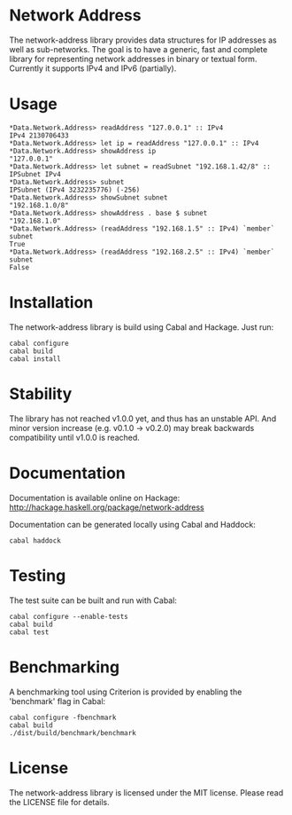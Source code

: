 Network Address
===============

The network-address library provides data structures for IP addresses as
well as sub-networks. The goal is to have a generic, fast and complete
library for representing network addresses in binary or textual form.
Currently it supports IPv4 and IPv6 (partially).


Usage
=====

    *Data.Network.Address> readAddress "127.0.0.1" :: IPv4
    IPv4 2130706433
    *Data.Network.Address> let ip = readAddress "127.0.0.1" :: IPv4
    *Data.Network.Address> showAddress ip
    "127.0.0.1"
    *Data.Network.Address> let subnet = readSubnet "192.168.1.42/8" ::
    IPSubnet IPv4
    *Data.Network.Address> subnet
    IPSubnet (IPv4 3232235776) (-256)
    *Data.Network.Address> showSubnet subnet
    "192.168.1.0/8"
    *Data.Network.Address> showAddress . base $ subnet
    "192.168.1.0"
    *Data.Network.Address> (readAddress "192.168.1.5" :: IPv4) `member`
    subnet
    True
    *Data.Network.Address> (readAddress "192.168.2.5" :: IPv4) `member`
    subnet
    False


Installation
============

The network-address library is build using Cabal and Hackage. Just run:

    cabal configure
    cabal build
    cabal install


Stability
=========

The library has not reached v1.0.0 yet, and thus has an unstable API.
And minor version increase (e.g. v0.1.0 -> v0.2.0) may break backwards
compatibility until v1.0.0 is reached.


Documentation
=============

Documentation is available online on Hackage:
http://hackage.haskell.org/package/network-address

Documentation can be generated locally using Cabal and Haddock:

    cabal haddock


Testing
=======

The test suite can be built and run with Cabal:

    cabal configure --enable-tests
    cabal build
    cabal test


Benchmarking
============

A benchmarking tool using Criterion is provided by enabling the
'benchmark' flag in Cabal:

    cabal configure -fbenchmark
    cabal build
    ./dist/build/benchmark/benchmark


License
=======

The network-address library is licensed under the MIT license. Please read
the LICENSE file for details.

